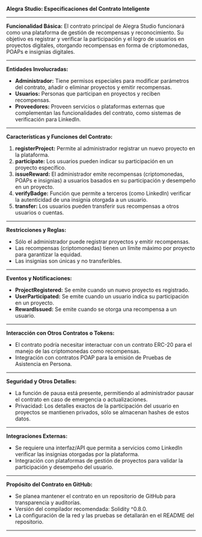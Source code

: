 **Alegra Studio: Especificaciones del Contrato Inteligente**

---

**Funcionalidad Básica:**
El contrato principal de Alegra Studio funcionará como una plataforma de gestión de recompensas y reconocimiento. Su objetivo es registrar y verificar la participación y el logro de usuarios en proyectos digitales, otorgando recompensas en forma de criptomonedas, POAPs e insignias digitales.

---

**Entidades Involucradas:**

- **Administrador:** Tiene permisos especiales para modificar parámetros del contrato, añadir o eliminar proyectos y emitir recompensas.
- **Usuarios:** Personas que participan en proyectos y reciben recompensas.
- **Proveedores:** Proveen servicios o plataformas externas que complementan las funcionalidades del contrato, como sistemas de verificación para LinkedIn.

---

**Características y Funciones del Contrato:**

1. **registerProject:** Permite al administrador registrar un nuevo proyecto en la plataforma.
2. **participate:** Los usuarios pueden indicar su participación en un proyecto específico.
3. **issueReward:** El administrador emite recompensas (criptomonedas, POAPs e insignias) a usuarios basados en su participación y desempeño en un proyecto.
4. **verifyBadge:** Función que permite a terceros (como LinkedIn) verificar la autenticidad de una insignia otorgada a un usuario.
5. **transfer:** Los usuarios pueden transferir sus recompensas a otros usuarios o cuentas.

---

**Restricciones y Reglas:**

- Sólo el administrador puede registrar proyectos y emitir recompensas.
- Las recompensas (criptomonedas) tienen un límite máximo por proyecto para garantizar la equidad.
- Las insignias son únicas y no transferibles.

---

**Eventos y Notificaciones:**

- **ProjectRegistered:** Se emite cuando un nuevo proyecto es registrado.
- **UserParticipated:** Se emite cuando un usuario indica su participación en un proyecto.
- **RewardIssued:** Se emite cuando se otorga una recompensa a un usuario.

---

**Interacción con Otros Contratos o Tokens:**

- El contrato podría necesitar interactuar con un contrato ERC-20 para el manejo de las criptomonedas como recompensas.
- Integración con contratos POAP para la emisión de Pruebas de Asistencia en Persona.

---

**Seguridad y Otros Detalles:**

- La función de pausa está presente, permitiendo al administrador pausar el contrato en caso de emergencia o actualizaciones.
- Privacidad: Los detalles exactos de la participación del usuario en proyectos se mantienen privados, sólo se almacenan hashes de estos datos.

---

**Integraciones Externas:**

- Se requiere una interfaz/API que permita a servicios como LinkedIn verificar las insignias otorgadas por la plataforma.
- Integración con plataformas de gestión de proyectos para validar la participación y desempeño del usuario.

---

**Propósito del Contrato en GitHub:**

- Se planea mantener el contrato en un repositorio de GitHub para transparencia y auditorías.
- Versión del compilador recomendada: Solidity ^0.8.0.
- La configuración de la red y las pruebas se detallarán en el README del repositorio.

---
